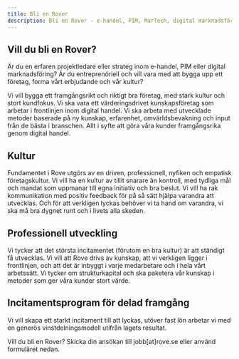 ```yaml
---
title: Bli en Rover
description: Bli en Rover - e-handel, PIM, MarTech, digital marknadsföring
---
```


## Vill du bli en Rover?

Är du en erfaren projektledare eller strateg inom e-handel, PIM eller digital marknadsföring? Är du entreprenöriell och vill vara med att bygga upp ett företag, forma vårt erbjudande och vår kultur?

​Vi vill bygga ett framgångsrikt och riktigt bra företag, med stark kultur och stort kundfokus. Vi ska vara ett värderingsdrivet kunskapsföretag som arbetar i frontlinjen inom digital handel. Vi ska arbeta med utvecklade metoder baserade på ny kunskap, erfarenhet, omvärldsbevakning och input från de bästa i branschen. Allt i syfte att göra våra kunder framgångsrika genom digital handel.

## Kultur

Fundamentet i Rove utgörs av en driven, professionell, nyfiken och empatisk företagskultur. Vi vill ha en kultur av tillit snarare än kontroll, med tydliga mål och mandat som uppmanar till egna initiativ och bra beslut. Vi vill ha rak kommunikation med positiv feedback för på så sätt hjälpa varandra att utvecklas. Och för att verkligen lyckas behöver vi ta hand om varandra, vi ska må bra dygnet runt och i livets alla skeden.

## Professionell utveckling

Vi tycker att det största incitamentet (förutom en bra kultur) är att ständigt få utvecklas. Vi vill att Rove drivs av kunskap, att vi verkligen ligger i frontlinjen, och att det är inbyggt i varje medarbetare och i hela vårt arbetssätt. Vi tycker om strukturkapital och ska paketera vår kunskap i metoder som ger våra kunder stort värde.

## Incitamentsprogram för delad framgång

Vi vill skapa ett starkt incitament till att lyckas, utöver fast lön arbetar vi med en generös vinstdelningsmodell utifrån lagets resultat.

Vill du bli en Rover? Skicka din ansökan till jobb[at]rove.se eller använd formuläret nedan.
